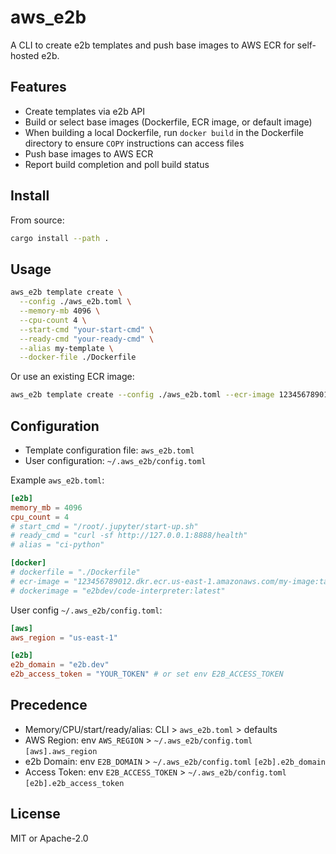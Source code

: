 # aws_e2b

A CLI to create e2b templates and push base images to AWS ECR for self-hosted e2b.

## Features
- Create templates via e2b API
- Build or select base images (Dockerfile, ECR image, or default image)
- When building a local Dockerfile, run `docker build` in the Dockerfile directory to ensure `COPY` instructions can access files
- Push base images to AWS ECR
- Report build completion and poll build status

## Install
From source:
```bash
cargo install --path .
```

## Usage
```bash
aws_e2b template create \
  --config ./aws_e2b.toml \
  --memory-mb 4096 \
  --cpu-count 4 \
  --start-cmd "your-start-cmd" \
  --ready-cmd "your-ready-cmd" \
  --alias my-template \
  --docker-file ./Dockerfile
```

Or use an existing ECR image:
```bash
aws_e2b template create --config ./aws_e2b.toml --ecr-image 123456789012.dkr.ecr.us-east-1.amazonaws.com/my-image:tag
```

## Configuration
- Template configuration file: `aws_e2b.toml`
- User configuration: `~/.aws_e2b/config.toml`

Example `aws_e2b.toml`:
```toml
[e2b]
memory_mb = 4096
cpu_count = 4
# start_cmd = "/root/.jupyter/start-up.sh"
# ready_cmd = "curl -sf http://127.0.0.1:8888/health"
# alias = "ci-python"

[docker]
# dockerfile = "./Dockerfile"
# ecr-image = "123456789012.dkr.ecr.us-east-1.amazonaws.com/my-image:tag"
# dockerimage = "e2bdev/code-interpreter:latest"
```

User config `~/.aws_e2b/config.toml`:
```toml
[aws]
aws_region = "us-east-1"

[e2b]
e2b_domain = "e2b.dev"
e2b_access_token = "YOUR_TOKEN" # or set env E2B_ACCESS_TOKEN
```

## Precedence
- Memory/CPU/start/ready/alias: CLI > `aws_e2b.toml` > defaults
- AWS Region: env `AWS_REGION` > `~/.aws_e2b/config.toml` `[aws].aws_region`
- e2b Domain: env `E2B_DOMAIN` > `~/.aws_e2b/config.toml` `[e2b].e2b_domain`
- Access Token: env `E2B_ACCESS_TOKEN` > `~/.aws_e2b/config.toml` `[e2b].e2b_access_token`

## License
MIT or Apache-2.0
